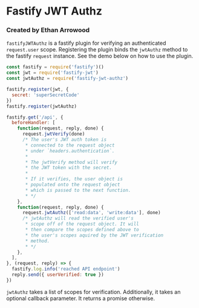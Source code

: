 # Fastify JWT Authz
### Created by Ethan Arrowood

`fastifyJWTAuthz` is a fastify plugin for verifying an authenticated `request.user` scope. Registering the plugin binds the `jwtAuthz` method to the fastify `request` instance. See the demo below on how to use the plugin.

```js
const fastify = require('fastify')()
const jwt = require('fastify-jwt')
const jwtAuthz = require('fastify-jwt-authz')

fastify.register(jwt, {
  secret: 'superSecretCode'
})
fastify.register(jwtAuthz)

fastify.get('/api', {
  beforeHandler: [
    function(request, reply, done) {
      request.jwtVerify(done)
      /* The user's JWT auth token is
       * connected to the request object 
       * under `headers.authentication`.
       * 
       * The jwtVerify method will verify 
       * the JWT token with the secret.
       * 
       * If it verifies, the user object is 
       * populated onto the request object 
       * which is passed to the next function.
       * */
    }, 
    function(request, reply, done) {
      request.jwtAuthz(['read:data', 'write:data'], done)
      /* jwtAuthz will read the verified user's
       * scope off of the request object. It will 
       * then compare the scopes defined above to
       * the user's scopes aquired by the JWT verification
       * method.
       * */
    },
  ],
}, (request, reply) => {
  fastify.log.info('reached API endpoint')
  reply.send({ userVerified: true })
})
```

`jwtAuthz` takes a list of scopes for verification. Additionally, it takes an optional callback parameter. It returns a promise otherwise.